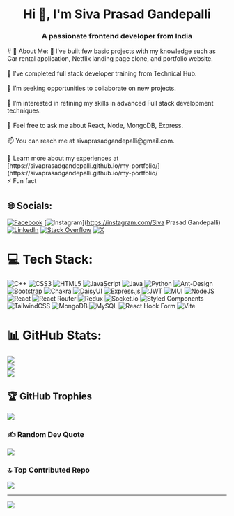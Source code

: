 <h1 align="center">Hi 👋, I'm Siva Prasad Gandepalli</h1>
<h3 align="center">A passionate frontend developer from India</h3>
# 💫 About Me:
🔭 I’ve built few basic projects with my knowledge such as Car rental application, Netflix landing page clone, and portfolio website.<br><br>🌱 I’ve completed full stack developer training from Technical Hub.<br><br>👯 I’m seeking opportunities to collaborate on new projects.<br><br>🤝 I’m interested in refining my skills in advanced Full stack development techniques.<br><br>💬 Feel free to ask me about React, Node, MongoDB, Express.<br><br>📫 You can reach me at sivaprasadgandepalli@gmail.com.<br><br>📄 Learn more about my experiences at [https://sivaprasadgandepalli.github.io/my-portfolio/](https://sivaprasadgandepalli.github.io/my-portfolio/<br>⚡ Fun fact


## 🌐 Socials:
[![Facebook](https://img.shields.io/badge/Facebook-%231877F2.svg?logo=Facebook&logoColor=white)](https://facebook.com/Vara) [![Instagram](https://img.shields.io/badge/Instagram-%23E4405F.svg?logo=Instagram&logoColor=white)](https://instagram.com/Siva Prasad Gandepalli) [![LinkedIn](https://img.shields.io/badge/LinkedIn-%230077B5.svg?logo=linkedin&logoColor=white)](https://linkedin.com/in/siva-prasad-gandepalli-830a28212) [![Stack Overflow](https://img.shields.io/badge/-Stackoverflow-FE7A16?logo=stack-overflow&logoColor=white)](https://stackoverflow.com/users/22331073) [![X](https://img.shields.io/badge/X-black.svg?logo=X&logoColor=white)](https://x.com/@SivaPrasad84622) 

# 💻 Tech Stack:
![C++](https://img.shields.io/badge/c++-%2300599C.svg?style=for-the-badge&logo=c%2B%2B&logoColor=white) ![CSS3](https://img.shields.io/badge/css3-%231572B6.svg?style=for-the-badge&logo=css3&logoColor=white) ![HTML5](https://img.shields.io/badge/html5-%23E34F26.svg?style=for-the-badge&logo=html5&logoColor=white) ![JavaScript](https://img.shields.io/badge/javascript-%23323330.svg?style=for-the-badge&logo=javascript&logoColor=%23F7DF1E) ![Java](https://img.shields.io/badge/java-%23ED8B00.svg?style=for-the-badge&logo=openjdk&logoColor=white) ![Python](https://img.shields.io/badge/python-3670A0?style=for-the-badge&logo=python&logoColor=ffdd54) ![Ant-Design](https://img.shields.io/badge/-AntDesign-%230170FE?style=for-the-badge&logo=ant-design&logoColor=white) ![Bootstrap](https://img.shields.io/badge/bootstrap-%238511FA.svg?style=for-the-badge&logo=bootstrap&logoColor=white) ![Chakra](https://img.shields.io/badge/chakra-%234ED1C5.svg?style=for-the-badge&logo=chakraui&logoColor=white) ![DaisyUI](https://img.shields.io/badge/daisyui-5A0EF8?style=for-the-badge&logo=daisyui&logoColor=white) ![Express.js](https://img.shields.io/badge/express.js-%23404d59.svg?style=for-the-badge&logo=express&logoColor=%2361DAFB) ![JWT](https://img.shields.io/badge/JWT-black?style=for-the-badge&logo=JSON%20web%20tokens) ![MUI](https://img.shields.io/badge/MUI-%230081CB.svg?style=for-the-badge&logo=mui&logoColor=white) ![NodeJS](https://img.shields.io/badge/node.js-6DA55F?style=for-the-badge&logo=node.js&logoColor=white) ![React](https://img.shields.io/badge/react-%2320232a.svg?style=for-the-badge&logo=react&logoColor=%2361DAFB) ![React Router](https://img.shields.io/badge/React_Router-CA4245?style=for-the-badge&logo=react-router&logoColor=white) ![Redux](https://img.shields.io/badge/redux-%23593d88.svg?style=for-the-badge&logo=redux&logoColor=white) ![Socket.io](https://img.shields.io/badge/Socket.io-black?style=for-the-badge&logo=socket.io&badgeColor=010101) ![Styled Components](https://img.shields.io/badge/styled--components-DB7093?style=for-the-badge&logo=styled-components&logoColor=white) ![TailwindCSS](https://img.shields.io/badge/tailwindcss-%2338B2AC.svg?style=for-the-badge&logo=tailwind-css&logoColor=white) ![MongoDB](https://img.shields.io/badge/MongoDB-%234ea94b.svg?style=for-the-badge&logo=mongodb&logoColor=white) ![MySQL](https://img.shields.io/badge/mysql-%2300000f.svg?style=for-the-badge&logo=mysql&logoColor=white) ![React Hook Form](https://img.shields.io/badge/React%20Hook%20Form-%23EC5990.svg?style=for-the-badge&logo=reacthookform&logoColor=white) ![Vite](https://img.shields.io/badge/vite-%23646CFF.svg?style=for-the-badge&logo=vite&logoColor=white)
# 📊 GitHub Stats:
![](https://github-readme-stats.vercel.app/api?username=sivaprasadgandepalli&theme=dark&hide_border=false&include_all_commits=true&count_private=true)<br/>
![](https://github-readme-streak-stats.herokuapp.com/?user=sivaprasadgandepalli&theme=dark&hide_border=false)<br/>
![](https://github-readme-stats.vercel.app/api/top-langs/?username=sivaprasadgandepalli&theme=dark&hide_border=false&include_all_commits=true&count_private=true&layout=compact)

## 🏆 GitHub Trophies
![](https://github-profile-trophy.vercel.app/?username=sivaprasadgandepalli&theme=onestar&no-frame=false&no-bg=false&margin-w=4)

### ✍️ Random Dev Quote
![](https://quotes-github-readme.vercel.app/api?type=horizontal&theme=radical)

### 🔝 Top Contributed Repo
![](https://github-contributor-stats.vercel.app/api?username=sivaprasadgandepalli&limit=5&theme=dark&combine_all_yearly_contributions=true)

---
[![](https://visitcount.itsvg.in/api?id=sivaprasadgandepalli&icon=0&color=0)](https://visitcount.itsvg.in)

<!-- Proudly created with GPRM ( https://gprm.itsvg.in ) -->
